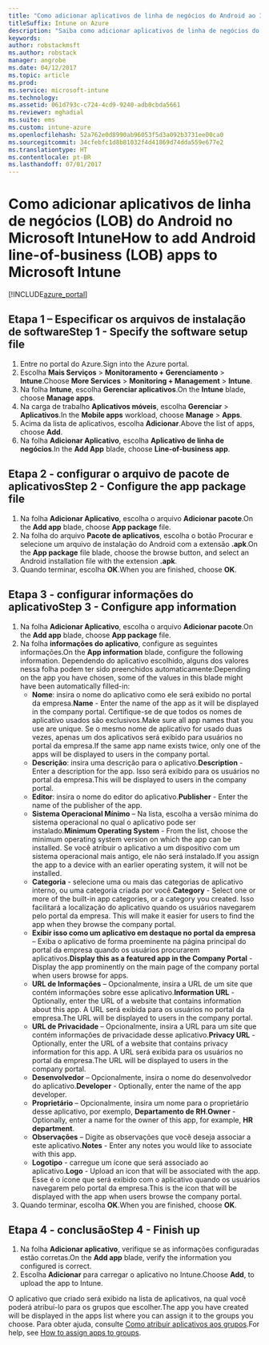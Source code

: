 ```yaml
---
title: "Como adicionar aplicativos de linha de negócios do Android ao Intune"
titleSuffix: Intune on Azure
description: "Saiba como adicionar aplicativos de linha de negócios do Android ao Intune."
keywords: 
author: robstackmsft
ms.author: robstack
manager: angrobe
ms.date: 04/12/2017
ms.topic: article
ms.prod: 
ms.service: microsoft-intune
ms.technology: 
ms.assetid: 061d793c-c724-4cd9-9240-adb0cbda5661
ms.reviewer: mghadial
ms.suite: ems
ms.custom: intune-azure
ms.openlocfilehash: 52a762e0d8990ab96053f5d3a092b3731ee00ca0
ms.sourcegitcommit: 34cfebfc1d8b81032f4d41869d74dda559e677e2
ms.translationtype: HT
ms.contentlocale: pt-BR
ms.lasthandoff: 07/01/2017
---
```

# <span data-ttu-id="17473-103">Como adicionar aplicativos de linha de negócios (LOB) do Android no Microsoft Intune</span><span class="sxs-lookup"><span data-stu-id="17473-103">How to add Android line-of-business (LOB) apps to Microsoft Intune</span></span>
<a id="how-to-add-android-line-of-business-lob-apps-to-microsoft-intune" class="xliff"></a>

[!INCLUDE[azure_portal](./includes/azure_portal.md)]


## <span data-ttu-id="17473-104">Etapa 1 – Especificar os arquivos de instalação de software</span><span class="sxs-lookup"><span data-stu-id="17473-104">Step 1 - Specify the software setup file</span></span>
<a id="step-1---specify-the-software-setup-file" class="xliff"></a>

1. <span data-ttu-id="17473-105">Entre no portal do Azure.</span><span class="sxs-lookup"><span data-stu-id="17473-105">Sign into the Azure portal.</span></span>
2. <span data-ttu-id="17473-106">Escolha **Mais Serviços** > **Monitoramento + Gerenciamento** > **Intune**.</span><span class="sxs-lookup"><span data-stu-id="17473-106">Choose **More Services** > **Monitoring + Management** > **Intune**.</span></span>
3. <span data-ttu-id="17473-107">Na folha **Intune**, escolha **Gerenciar aplicativos**.</span><span class="sxs-lookup"><span data-stu-id="17473-107">On the **Intune** blade, choose **Manage apps**.</span></span>
4. <span data-ttu-id="17473-108">Na carga de trabalho **Aplicativos móveis**, escolha **Gerenciar** > **Aplicativos**.</span><span class="sxs-lookup"><span data-stu-id="17473-108">In the **Mobile apps** workload, choose **Manage** > **Apps**.</span></span>
5. <span data-ttu-id="17473-109">Acima da lista de aplicativos, escolha **Adicionar**.</span><span class="sxs-lookup"><span data-stu-id="17473-109">Above the list of apps, choose **Add**.</span></span>
6. <span data-ttu-id="17473-110">Na folha **Adicionar Aplicativo**, escolha **Aplicativo de linha de negócios**.</span><span class="sxs-lookup"><span data-stu-id="17473-110">In the **Add App** blade, choose **Line-of-business app**.</span></span>

## <span data-ttu-id="17473-111">Etapa 2 - configurar o arquivo de pacote de aplicativos</span><span class="sxs-lookup"><span data-stu-id="17473-111">Step 2 - Configure the app package file</span></span>
<a id="step-2---configure-the-app-package-file" class="xliff"></a>

1. <span data-ttu-id="17473-112">Na folha **Adicionar Aplicativo**, escolha o arquivo **Adicionar pacote**.</span><span class="sxs-lookup"><span data-stu-id="17473-112">On the **Add app** blade, choose **App package** file.</span></span>
2. <span data-ttu-id="17473-113">Na folha do arquivo **Pacote de aplicativos**, escolha o botão Procurar e selecione um arquivo de instalação do Android com a extensão **.apk**.</span><span class="sxs-lookup"><span data-stu-id="17473-113">On the **App package** file blade, choose the browse button, and select an Android installation file with the extension **.apk**.</span></span>
3. <span data-ttu-id="17473-114">Quando terminar, escolha **OK**.</span><span class="sxs-lookup"><span data-stu-id="17473-114">When you are finished, choose **OK**.</span></span>


## <span data-ttu-id="17473-115">Etapa 3 - configurar informações do aplicativo</span><span class="sxs-lookup"><span data-stu-id="17473-115">Step 3 - Configure app information</span></span>
<a id="step-3---configure-app-information" class="xliff"></a>

1. <span data-ttu-id="17473-116">Na folha **Adicionar Aplicativo**, escolha o arquivo **Adicionar pacote**.</span><span class="sxs-lookup"><span data-stu-id="17473-116">On the **Add app** blade, choose **App package** file.</span></span>
2. <span data-ttu-id="17473-117">Na folha **informações do aplicativo**, configure as seguintes informações.</span><span class="sxs-lookup"><span data-stu-id="17473-117">On the **App information** blade, configure the following information.</span></span> <span data-ttu-id="17473-118">Dependendo do aplicativo escolhido, alguns dos valores nessa folha podem ter sido preenchidos automaticamente:</span><span class="sxs-lookup"><span data-stu-id="17473-118">Depending on the app you have chosen, some of the values in this blade might have been automatically filled-in:</span></span>
    - <span data-ttu-id="17473-119">**Nome**: insira o nome do aplicativo como ele será exibido no portal da empresa.</span><span class="sxs-lookup"><span data-stu-id="17473-119">**Name** - Enter the name of the app as it will be displayed in the company portal.</span></span> <span data-ttu-id="17473-120">Certifique-se de que todos os nomes de aplicativo usados são exclusivos.</span><span class="sxs-lookup"><span data-stu-id="17473-120">Make sure all app names that you use are unique.</span></span> <span data-ttu-id="17473-121">Se o mesmo nome de aplicativo for usado duas vezes, apenas um dos aplicativos será exibido para usuários no portal da empresa.</span><span class="sxs-lookup"><span data-stu-id="17473-121">If the same app name exists twice, only one of the apps will be displayed to users in the company portal.</span></span>
    - <span data-ttu-id="17473-122">**Descrição**: insira uma descrição para o aplicativo.</span><span class="sxs-lookup"><span data-stu-id="17473-122">**Description** - Enter a description for the app.</span></span> <span data-ttu-id="17473-123">Isso será exibido para os usuários no portal da empresa.</span><span class="sxs-lookup"><span data-stu-id="17473-123">This will be displayed to users in the company portal.</span></span>
    - <span data-ttu-id="17473-124">**Editor**: insira o nome do editor do aplicativo.</span><span class="sxs-lookup"><span data-stu-id="17473-124">**Publisher** - Enter the name of the publisher of the app.</span></span>
    - <span data-ttu-id="17473-125">**Sistema Operacional Mínimo** – Na lista, escolha a versão mínima do sistema operacional no qual o aplicativo pode ser instalado.</span><span class="sxs-lookup"><span data-stu-id="17473-125">**Minimum Operating System** - From the list, choose the minimum operating system version on which the app can be installed.</span></span> <span data-ttu-id="17473-126">Se você atribuir o aplicativo a um dispositivo com um sistema operacional mais antigo, ele não será instalado.</span><span class="sxs-lookup"><span data-stu-id="17473-126">If you assign the app to a device with an earlier operating system, it will not be installed.</span></span>
    - <span data-ttu-id="17473-127">**Categoria** - selecione uma ou mais das categorias de aplicativo interno, ou uma categoria criada por você.</span><span class="sxs-lookup"><span data-stu-id="17473-127">**Category** - Select one or more of the built-in app categories, or a category you created.</span></span> <span data-ttu-id="17473-128">Isso facilitará a localização do aplicativo quando os usuários navegarem pelo portal da empresa.
</span><span class="sxs-lookup"><span data-stu-id="17473-128">This will make it easier for users to find the app when they browse the company portal.</span></span>
    - <span data-ttu-id="17473-129">**Exibir isso como um aplicativo em destaque no portal da empresa** – Exiba o aplicativo de forma proeminente na página principal do portal da empresa quando os usuários procurarem aplicativos.</span><span class="sxs-lookup"><span data-stu-id="17473-129">**Display this as a featured app in the Company Portal** - Display the app prominently on the main page of the company portal when users browse for apps.</span></span>
    - <span data-ttu-id="17473-130">**URL de Informações** – Opcionalmente, insira a URL de um site que contém informações sobre esse aplicativo.</span><span class="sxs-lookup"><span data-stu-id="17473-130">**Information URL** - Optionally, enter the URL of a website that contains information about this app.</span></span> <span data-ttu-id="17473-131">A URL será exibida para os usuários no portal da empresa.</span><span class="sxs-lookup"><span data-stu-id="17473-131">The URL will be displayed to users in the company portal.</span></span>
    - <span data-ttu-id="17473-132">**URL de Privacidade** – Opcionalmente, insira a URL para um site que contém informações de privacidade desse aplicativo.</span><span class="sxs-lookup"><span data-stu-id="17473-132">**Privacy URL** - Optionally, enter the URL of a website that contains privacy information for this app.</span></span> <span data-ttu-id="17473-133">A URL será exibida para os usuários no portal da empresa.</span><span class="sxs-lookup"><span data-stu-id="17473-133">The URL will be displayed to users in the company portal.</span></span>
    - <span data-ttu-id="17473-134">**Desenvolvedor** – Opcionalmente, insira o nome do desenvolvedor do aplicativo.</span><span class="sxs-lookup"><span data-stu-id="17473-134">**Developer** - Optionally, enter the name of the app developer.</span></span>
    - <span data-ttu-id="17473-135">**Proprietário** – Opcionalmente, insira um nome para o proprietário desse aplicativo, por exemplo, **Departamento de RH**.</span><span class="sxs-lookup"><span data-stu-id="17473-135">**Owner** - Optionally, enter a name for the owner of this app, for example, **HR department**.</span></span>
    - <span data-ttu-id="17473-136">**Observações** – Digite as observações que você deseja associar a este aplicativo.</span><span class="sxs-lookup"><span data-stu-id="17473-136">**Notes** - Enter any notes you would like to associate with this app.</span></span>
    - <span data-ttu-id="17473-137">**Logotipo** - carregue um ícone que será associado ao aplicativo.</span><span class="sxs-lookup"><span data-stu-id="17473-137">**Logo** - Upload an icon that will be associated with the app.</span></span> <span data-ttu-id="17473-138">Esse é o ícone que será exibido com o aplicativo quando os usuários navegarem pelo portal da empresa.</span><span class="sxs-lookup"><span data-stu-id="17473-138">This is the icon that will be displayed with the app when users browse the company portal.</span></span>
3. <span data-ttu-id="17473-139">Quando terminar, escolha **OK**.</span><span class="sxs-lookup"><span data-stu-id="17473-139">When you are finished, choose **OK**.</span></span>

## <span data-ttu-id="17473-140">Etapa 4 - conclusão</span><span class="sxs-lookup"><span data-stu-id="17473-140">Step 4 - Finish up</span></span>
<a id="step-4---finish-up" class="xliff"></a>

1. <span data-ttu-id="17473-141">Na folha **Adicionar aplicativo**, verifique se as informações configuradas estão corretas.</span><span class="sxs-lookup"><span data-stu-id="17473-141">On the **Add app** blade, verify the information you configured is correct.</span></span>
2. <span data-ttu-id="17473-142">Escolha **Adicionar** para carregar o aplicativo no Intune.</span><span class="sxs-lookup"><span data-stu-id="17473-142">Choose **Add**, to upload the app to Intune.</span></span>

<span data-ttu-id="17473-143">O aplicativo que criado será exibido na lista de aplicativos, na qual você poderá atribuí-lo para os grupos que escolher.</span><span class="sxs-lookup"><span data-stu-id="17473-143">The app you have created will be displayed in the apps list where you can assign it to the groups you choose.</span></span> <span data-ttu-id="17473-144">Para obter ajuda, consulte [Como atribuir aplicativos aos grupos](apps-deploy.md).</span><span class="sxs-lookup"><span data-stu-id="17473-144">For help, see [How to assign apps to groups](apps-deploy.md).</span></span>
